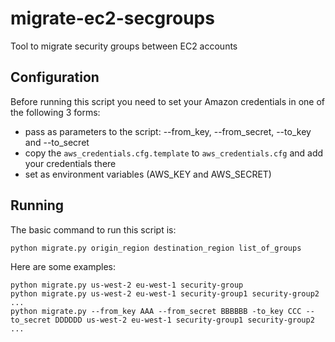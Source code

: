 migrate-ec2-secgroups
=====================

Tool to migrate security groups between EC2 accounts

## Configuration

Before running this script you need to set your Amazon credentials in one of the following 3 forms:

* pass as parameters to the script: --from_key, --from_secret, --to_key and --to_secret
* copy the `aws_credentials.cfg.template` to `aws_credentials.cfg` and add your credentials there
* set as environment variables (AWS_KEY and AWS_SECRET)

## Running

The basic command to run this script is:

	python migrate.py origin_region destination_region list_of_groups

Here are some examples:

	python migrate.py us-west-2 eu-west-1 security-group
	python migrate.py us-west-2 eu-west-1 security-group1 security-group2 ...
	python migrate.py --from_key AAA --from_secret BBBBBB -to_key CCC --to_secret DDDDDD us-west-2 eu-west-1 security-group1 security-group2 ...
